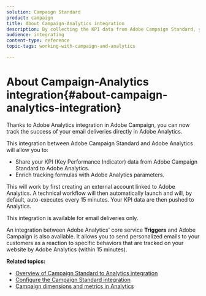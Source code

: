```yaml
---
solution: Campaign Standard
product: campaign
title: About Campaign-Analytics integration
description: By collecting the KPI data from Adobe Campaign Standard, you can now share campaign data with Adobe Analytics to measure email marketing metrics from Adobe Campaign.
audience: integrating
content-type: reference
topic-tags: working-with-campaign-and-analytics

---
```


# About Campaign-Analytics integration{#about-campaign-analytics-integration}

Thanks to Adobe Analytics integration in Adobe Campaign, you can now track the success of your email deliveries directly in Adobe Analytics.

This integration between Adobe Campaign Standard and Adobe Analytics will allow you to:

* Share your KPI (Key Performance Indicator) data from Adobe Campaign Standard to Adobe Analytics.
* Enrich tracking formulas with Adobe Analytics parameters.

This will work by first creating an external account linked to Adobe Analytics. A technical workflow will then automatically launch and will, by default, auto-executes every 15 minutes. Your KPI data are then pushed to Analytics.

This integration is available for email deliveries only.

An integration between Adobe Analytics' core service **Triggers** and Adobe Campaign is also available. It allows you to send personalized emails to your customers as a reaction to specific behaviors that are tracked on your website by Adobe Analytics (within 15 minutes).

**Related topics:**

* [Overview of Campaign Standard to Analytics integration](https://docs.adobe.com/content/help/en/analytics/integration/adobe-campaign.html)
* [Configure the Campaign Standard integration](https://docs.adobe.com/content/help/en/campaign-standard/using/integrating-with-adobe-cloud/working-with-campaign-and-analytics/configure-campaign-analytics-integration.html)
* [Campaign dimensions and metrics in Analytics](../../integrating/using/campaign-dimensions-and-metrics-in-analytics.md)
